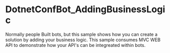 # DotnetConfBot_AddingBusinessLogic
Normally people Built bots, but this sample shows how you can create a solution by adding your business logic. 
This sample consumes MVC WEB API to demonstrate how your API's can be integreated within bots.  


